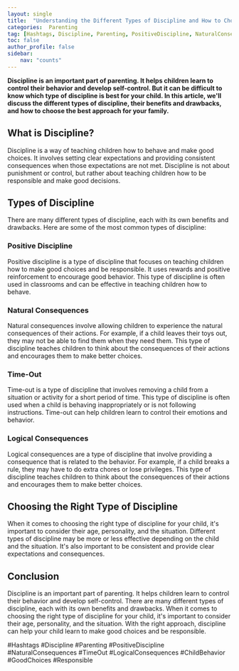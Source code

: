 ```yaml
---
layout: single
title:  "Understanding the Different Types of Discipline and How to Choose the Best Approach"
categories:  Parenting
tag: [Hashtags, Discipline, Parenting, PositiveDiscipline, NaturalConsequences, TimeOut, LogicalConsequences, ChildBehavior, GoodChoices, Responsible, ]
toc: false
author_profile: false
sidebar:
    nav: "counts"
---
```

    
**Discipline is an important part of parenting. It helps children learn to control their behavior and develop self-control. But it can be difficult to know which type of discipline is best for your child. In this article, we'll discuss the different types of discipline, their benefits and drawbacks, and how to choose the best approach for your family.**

## What is Discipline?

Discipline is a way of teaching children how to behave and make good choices. It involves setting clear expectations and providing consistent consequences when those expectations are not met. Discipline is not about punishment or control, but rather about teaching children how to be responsible and make good decisions.

## Types of Discipline

There are many different types of discipline, each with its own benefits and drawbacks. Here are some of the most common types of discipline:

### Positive Discipline

Positive discipline is a type of discipline that focuses on teaching children how to make good choices and be responsible. It uses rewards and positive reinforcement to encourage good behavior. This type of discipline is often used in classrooms and can be effective in teaching children how to behave.

### Natural Consequences

Natural consequences involve allowing children to experience the natural consequences of their actions. For example, if a child leaves their toys out, they may not be able to find them when they need them. This type of discipline teaches children to think about the consequences of their actions and encourages them to make better choices.

### Time-Out

Time-out is a type of discipline that involves removing a child from a situation or activity for a short period of time. This type of discipline is often used when a child is behaving inappropriately or is not following instructions. Time-out can help children learn to control their emotions and behavior.

### Logical Consequences

Logical consequences are a type of discipline that involve providing a consequence that is related to the behavior. For example, if a child breaks a rule, they may have to do extra chores or lose privileges. This type of discipline teaches children to think about the consequences of their actions and encourages them to make better choices.

## Choosing the Right Type of Discipline

When it comes to choosing the right type of discipline for your child, it's important to consider their age, personality, and the situation. Different types of discipline may be more or less effective depending on the child and the situation. It's also important to be consistent and provide clear expectations and consequences.

## Conclusion

Discipline is an important part of parenting. It helps children learn to control their behavior and develop self-control. There are many different types of discipline, each with its own benefits and drawbacks. When it comes to choosing the right type of discipline for your child, it's important to consider their age, personality, and the situation. With the right approach, discipline can help your child learn to make good choices and be responsible. 

#Hashtags
#Discipline #Parenting #PositiveDiscipline #NaturalConsequences #TimeOut #LogicalConsequences #ChildBehavior #GoodChoices #Responsible